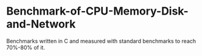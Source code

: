 # Benchmark-of-CPU-Memory-Disk-and-Network
Benchmarks written in C and measured with standard benchmarks to reach 70%-80% of it.
